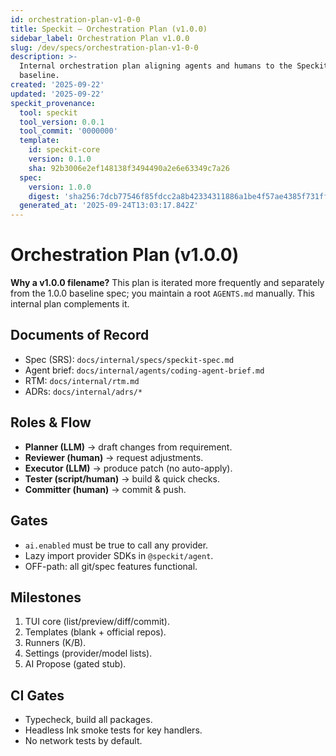 ```yaml
---
id: orchestration-plan-v1-0-0
title: Speckit — Orchestration Plan (v1.0.0)
sidebar_label: Orchestration Plan v1.0.0
slug: /dev/specs/orchestration-plan-v1-0-0
description: >-
  Internal orchestration plan aligning agents and humans to the Speckit 1.0.0
  baseline.
created: '2025-09-22'
updated: '2025-09-22'
speckit_provenance:
  tool: speckit
  tool_version: 0.0.1
  tool_commit: '0000000'
  template:
    id: speckit-core
    version: 0.1.0
    sha: 92b3006e2ef148138f3494490a2e6e63349c7a26
  spec:
    version: 1.0.0
    digest: 'sha256:7dcb77546f85fdcc2a8b42334311886a1be4f57ae4385f731ff764e8f3869bf7'
  generated_at: '2025-09-24T13:03:17.842Z'
---
```


# Orchestration Plan (v1.0.0)

**Why a v1.0.0 filename?** This plan is iterated more frequently and separately from the 1.0.0 baseline spec; you maintain a root `AGENTS.md` manually. This internal plan complements it.

## Documents of Record
- Spec (SRS): `docs/internal/specs/speckit-spec.md`
- Agent brief: `docs/internal/agents/coding-agent-brief.md`
- RTM: `docs/internal/rtm.md`
- ADRs: `docs/internal/adrs/*`

## Roles & Flow
- **Planner (LLM)** → draft changes from requirement.
- **Reviewer (human)** → request adjustments.
- **Executor (LLM)** → produce patch (no auto-apply).
- **Tester (script/human)** → build & quick checks.
- **Committer (human)** → commit & push.

## Gates
- `ai.enabled` must be true to call any provider.
- Lazy import provider SDKs in `@speckit/agent`.
- OFF-path: all git/spec features functional.

## Milestones
1. TUI core (list/preview/diff/commit).
2. Templates (blank + official repos).
3. Runners (K/B).
4. Settings (provider/model lists).
5. AI Propose (gated stub).

## CI Gates
- Typecheck, build all packages.
- Headless Ink smoke tests for key handlers.
- No network tests by default.
